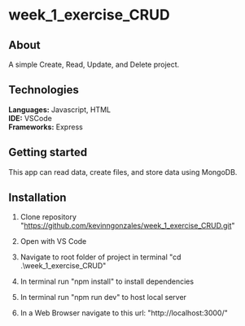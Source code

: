 # week_1_exercise_CRUD

 
## About
A simple Create, Read, Update, and Delete project. 

## Technologies
**Languages:** Javascript, HTML  
**IDE:** VSCode  
**Frameworks:** Express  

## Getting started
This app can read data, create files, and store data using MongoDB.

## Installation

1. Clone repository "https://github.com/kevinngonzales/week_1_exercise_CRUD.git"

2. Open with VS Code

3. Navigate to root folder of project in terminal "cd .\week_1_exercise_CRUD"

4. In terminal run "npm install" to install dependencies

5. In terminal run "npm run dev" to host local server

6. In a Web Browser navigate to this url: "http://localhost:3000/"





